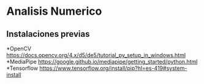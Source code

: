 # Analisis Numerico

## Instalaciones previas 
*OpenCV https://docs.opencv.org/4.x/d5/de5/tutorial_py_setup_in_windows.html
*MediaPipe https://google.github.io/mediapipe/getting_started/python.html
*Tensorflow https://www.tensorflow.org/install/pip?hl=es-419#system-install
